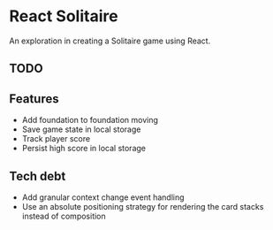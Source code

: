 # React Solitaire

An exploration in creating a Solitaire game using React.

## TODO

## Features

- Add foundation to foundation moving
- Save game state in local storage
- Track player score
- Persist high score in local storage

## Tech debt

- Add granular context change event handling
- Use an absolute positioning strategy for rendering the card stacks instead of composition
